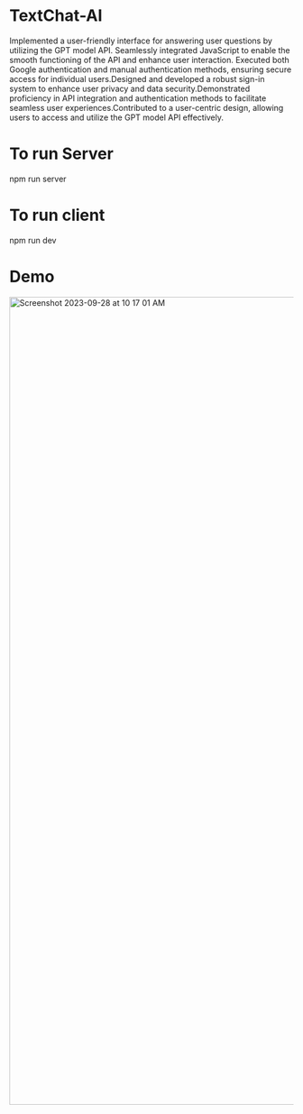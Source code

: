 # TextChat-AI
Implemented a user-friendly interface for answering user questions by utilizing the GPT model API. Seamlessly integrated JavaScript to enable the smooth functioning of the API and enhance user interaction. Executed both Google authentication and manual authentication methods, ensuring secure access for individual users.Designed and developed a robust sign-in system to enhance user privacy and data security.Demonstrated proficiency in API integration and authentication methods to facilitate seamless user experiences.Contributed to a user-centric design, allowing users to access and utilize the GPT model API effectively.

# To run Server
npm run server

# To run client
npm run dev

# Demo 
<img width="1433" alt="Screenshot 2023-09-28 at 10 17 01 AM" src="https://github.com/Bhavneet345/TextChat-AI-Assistant/assets/84433782/1a046fe5-fd95-4cf3-bbc2-a230ba507a2d">          
